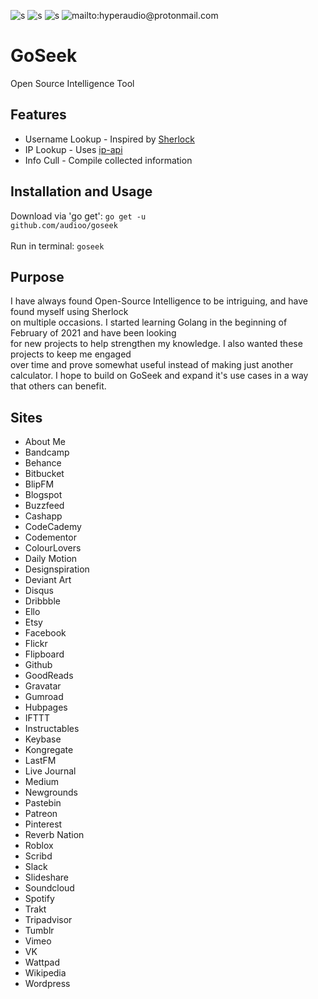 ![s](https://goreportcard.com/badge/github.com/audioo/goseek) ![s](https://img.shields.io/badge/Golang-1.15-blue.svg) ![s](https://img.shields.io/badge/License-MIT-blue.svg) ![mailto:hyperaudio@protonmail.com](https://img.shields.io/badge/Contact-Email-blue.svg)
# GoSeek
Open Source Intelligence Tool

## Features
- Username Lookup - Inspired by [Sherlock](https://github.com/sherlock-project/sherlock)
- IP Lookup - Uses [ip-api](https://ip-api.com/)
- Info Cull - Compile collected information

## Installation and Usage
Download via 'go get':
<code>go get -u github.com/audioo/goseek</code><br><br>
Run in terminal:
<code>goseek</code>

## Purpose
I have always found Open-Source Intelligence to be intriguing, and have found myself using Sherlock<br> on multiple occasions. I started learning Golang in the beginning of February of 2021 and have been looking <br>for new projects to help strengthen my knowledge. I also wanted these projects to keep me engaged<br> over time and prove somewhat useful instead of making just another calculator. I hope to build on GoSeek and expand it's use cases in a way that others can benefit.

## Sites

 - About Me
 - Bandcamp
 - Behance
 - Bitbucket
 - BlipFM
 - Blogspot
 - Buzzfeed
 - Cashapp
 - CodeCademy
 - Codementor
 - ColourLovers
 - Daily Motion
 - Designspiration
 - Deviant Art
 - Disqus
 - Dribbble
 - Ello
 - Etsy
 - Facebook
 - Flickr
 - Flipboard
 - Github
 - GoodReads
 - Gravatar
 - Gumroad
 - Hubpages
 - IFTTT
 - Instructables
 - Keybase
 - Kongregate
 - LastFM
 - Live Journal
 - Medium
 - Newgrounds
 - Pastebin
 - Patreon
 - Pinterest
 - Reverb Nation
 - Roblox
 - Scribd
 - Slack
 - Slideshare
 - Soundcloud
 - Spotify
 - Trakt
 - Tripadvisor
 - Tumblr
 - Vimeo
 - VK
 - Wattpad
 - Wikipedia
 - Wordpress
